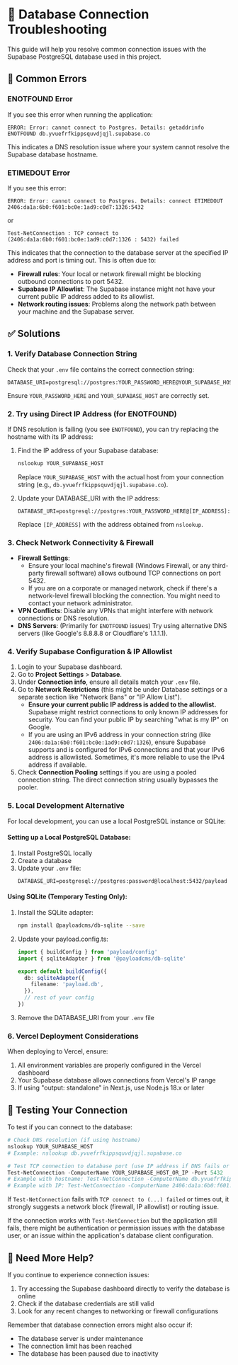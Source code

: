 # 🔧 Database Connection Troubleshooting

This guide will help you resolve common connection issues with the Supabase PostgreSQL database used in this project.

## 🛑 Common Errors

### ENOTFOUND Error

If you see this error when running the application:

```
ERROR: Error: cannot connect to Postgres. Details: getaddrinfo ENOTFOUND db.yvuefrfkippsquvdjqjl.supabase.co
```

This indicates a DNS resolution issue where your system cannot resolve the Supabase database hostname.

### ETIMEDOUT Error

If you see this error:

```
ERROR: Error: cannot connect to Postgres. Details: connect ETIMEDOUT 2406:da1a:6b0:f601:bc0e:1ad9:c0d7:1326:5432
```
or
```
Test-NetConnection : TCP connect to (2406:da1a:6b0:f601:bc0e:1ad9:c0d7:1326 : 5432) failed
```

This indicates that the connection to the database server at the specified IP address and port is timing out. This is often due to:
- **Firewall rules**: Your local or network firewall might be blocking outbound connections to port 5432.
- **Supabase IP Allowlist**: The Supabase instance might not have your current public IP address added to its allowlist.
- **Network routing issues**: Problems along the network path between your machine and the Supabase server.

## ✅ Solutions

### 1. Verify Database Connection String

Check that your `.env` file contains the correct connection string:

```properties
DATABASE_URI=postgresql://postgres:YOUR_PASSWORD_HERE@YOUR_SUPABASE_HOST:5432/postgres
```
Ensure `YOUR_PASSWORD_HERE` and `YOUR_SUPABASE_HOST` are correctly set.

### 2. Try using Direct IP Address (for ENOTFOUND)

If DNS resolution is failing (you see `ENOTFOUND`), you can try replacing the hostname with its IP address:

1. Find the IP address of your Supabase database:
   ```powershell
   nslookup YOUR_SUPABASE_HOST
   ```
   Replace `YOUR_SUPABASE_HOST` with the actual host from your connection string (e.g., `db.yvuefrfkippsquvdjqjl.supabase.co`).
   
2. Update your DATABASE_URI with the IP address:
   ```properties
   DATABASE_URI=postgresql://postgres:YOUR_PASSWORD_HERE@[IP_ADDRESS]:5432/postgres
   ```
   Replace `[IP_ADDRESS]` with the address obtained from `nslookup`.

### 3. Check Network Connectivity & Firewall

- **Firewall Settings**:
    - Ensure your local machine's firewall (Windows Firewall, or any third-party firewall software) allows outbound TCP connections on port 5432.
    - If you are on a corporate or managed network, check if there's a network-level firewall blocking the connection. You might need to contact your network administrator.
- **VPN Conflicts**: Disable any VPNs that might interfere with network connections or DNS resolution.
- **DNS Servers**: (Primarily for `ENOTFOUND` issues) Try using alternative DNS servers (like Google's 8.8.8.8 or Cloudflare's 1.1.1.1).

### 4. Verify Supabase Configuration & IP Allowlist

1. Login to your Supabase dashboard.
2. Go to **Project Settings** > **Database**.
3. Under **Connection info**, ensure all details match your `.env` file.
4. Go to **Network Restrictions** (this might be under Database settings or a separate section like "Network Bans" or "IP Allow List").
   - **Ensure your current public IP address is added to the allowlist.** Supabase might restrict connections to only known IP addresses for security. You can find your public IP by searching "what is my IP" on Google.
   - If you are using an IPv6 address in your connection string (like `2406:da1a:6b0:f601:bc0e:1ad9:c0d7:1326`), ensure Supabase supports and is configured for IPv6 connections and that your IPv6 address is allowlisted. Sometimes, it's more reliable to use the IPv4 address if available.
5. Check **Connection Pooling** settings if you are using a pooled connection string. The direct connection string usually bypasses the pooler.

### 5. Local Development Alternative

For local development, you can use a local PostgreSQL instance or SQLite:

#### Setting up a Local PostgreSQL Database:

1. Install PostgreSQL locally
2. Create a database
3. Update your `.env` file:
   ```properties
   DATABASE_URI=postgresql://postgres:password@localhost:5432/payload
   ```

#### Using SQLite (Temporary Testing Only):

1. Install the SQLite adapter:
   ```bash
   npm install @payloadcms/db-sqlite --save
   ```

2. Update your payload.config.ts:
   ```typescript
   import { buildConfig } from 'payload/config'
   import { sqliteAdapter } from '@payloadcms/db-sqlite'

   export default buildConfig({
     db: sqliteAdapter({
       filename: 'payload.db',
     }),
     // rest of your config
   })
   ```

3. Remove the DATABASE_URI from your `.env` file

### 6. Vercel Deployment Considerations

When deploying to Vercel, ensure:

1. All environment variables are properly configured in the Vercel dashboard
2. Your Supabase database allows connections from Vercel's IP range
3. If using "output: standalone" in Next.js, use Node.js 18.x or later

## 🔄 Testing Your Connection

To test if you can connect to the database:

```powershell
# Check DNS resolution (if using hostname)
nslookup YOUR_SUPABASE_HOST 
# Example: nslookup db.yvuefrfkippsquvdjqjl.supabase.co

# Test TCP connection to database port (use IP address if DNS fails or for ETIMEDOUT)
Test-NetConnection -ComputerName YOUR_SUPABASE_HOST_OR_IP -Port 5432
# Example with hostname: Test-NetConnection -ComputerName db.yvuefrfkippsquvdjqjl.supabase.co -Port 5432
# Example with IP: Test-NetConnection -ComputerName 2406:da1a:6b0:f601:bc0e:1ad9:c0d7:1326 -Port 5432
```

If `Test-NetConnection` fails with `TCP connect to (...) failed` or times out, it strongly suggests a network block (firewall, IP allowlist) or routing issue.

If the connection works with `Test-NetConnection` but the application still fails, there might be authentication or permission issues with the database user, or an issue within the application's database client configuration.

## 📣 Need More Help?

If you continue to experience connection issues:

1. Try accessing the Supabase dashboard directly to verify the database is online
2. Check if the database credentials are still valid
3. Look for any recent changes to networking or firewall configurations

Remember that database connection errors might also occur if:
- The database server is under maintenance
- The connection limit has been reached
- The database has been paused due to inactivity
